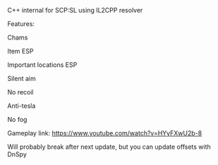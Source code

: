C++ internal for SCP:SL using IL2CPP resolver

Features:

Chams

Item ESP

Important locations ESP

Silent aim

No recoil

Anti-tesla

No fog

Gameplay link: https://www.youtube.com/watch?v=HYyFXwU2b-8

Will probably break after next update, but you can update offsets with DnSpy
